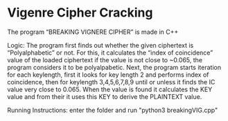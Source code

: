 # Vigenre Cipher Cracking 

The program “BREAKING VIGNERE CIPHER” is made in C++ 

Logic:
The program first finds out whether the given ciphertext is “Polyalphabetic” or not.  For this, it calculates the “index of coincidence” value of the loaded ciphertext if the value is not close to ~0.065, the program considers it to be polyalpabetic.
Next, the program starts iteration for each keylength, first it looks for key length 2 and performs index of coincidence, then for keylength 3,4,5,6,7,8,9 until or unless it finds the IC value very close to 0.065. When the value is found it calculates the KEY value and from their it uses this KEY to derive the PLAINTEXT value. 

Running Instructions: enter the folder and run "python3 breakingVIG.cpp"

